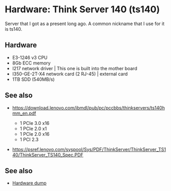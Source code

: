 # Hardware: Think Server 140 (ts140)

Server that I got as a present long ago. A common nickname that I use for it is ts140.

## Hardware

- E3-1246 v3 CPU
- 8Gb ECC memory
- I217 network driver | This one is built into the mother board
- I350-GE-2T-X4 network card (2 RJ-45) | external card
- 1TB SDD (540MB/s)

## See also

- <https://download.lenovo.com/ibmdl/pub/pc/pccbbs/thinkservers/ts140hmm_en.pdf>

  - 1 PCIe 3.0 x16
  - 1 PCIe 2.0 x1
  - 1 PCIe 2.0 x16
  - 1 PCI 2.3

- https://psref.lenovo.com/syspool/Sys/PDF/ThinkServer/ThinkServer_TS140/ThinkServer_TS140_Spec.PDF

## See also

- [Hardware dump](../580)